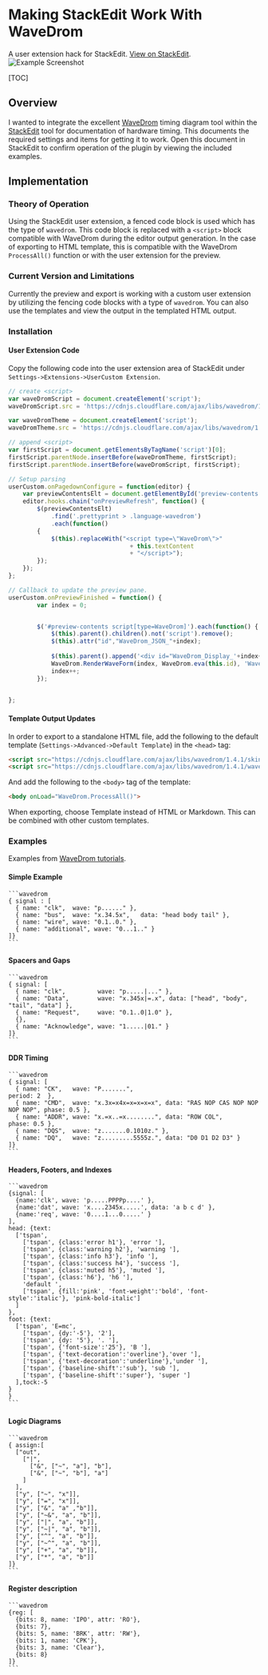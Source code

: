 # Making StackEdit Work With WaveDrom
A user extension hack for StackEdit. [View on StackEdit](https://stackedit.io/viewer#!url=https://raw.github.com/drjson/stackedit-wavedrom/master/README.md).
![Example Screenshot](https://raw.githubusercontent.com/drjson/stackedit-wavedrom/master/screenshot.png "Example Screenshot")

[TOC]

## Overview
I wanted to integrate the excellent [WaveDrom][1] timing diagram tool within the [StackEdit][2] tool for documentation of hardware timing. This documents the required settings and items for getting it to work. Open this document in StackEdit to confirm operation of the plugin by viewing the included examples.

## Implementation
### Theory of Operation
Using the StackEdit user extension, a fenced code block is used which has the type of `wavedrom`. This code block is replaced with a `<script>` block compatible with WaveDrom during the editor output generation. In the case of exporting to HTML template, this is compatible with the WaveDrom `ProcessAll()` function or with the user extension for the preview.

### Current Version and Limitations
Currently the preview and export is working with a custom user extension by utilizing the fencing code blocks with a type of `wavedrom`.  You can also use the templates and view the output in the templated HTML output.

### Installation
#### User Extension Code
Copy the following code into the user extension area of StackEdit under `Settings->Extensions->UserCustom Extension`.
```javascript
// create <script>
var waveDromScript = document.createElement('script');
waveDromScript.src = 'https://cdnjs.cloudflare.com/ajax/libs/wavedrom/1.6.2/wavedrom.js';

var waveDromTheme = document.createElement('script');
waveDromTheme.src = 'https://cdnjs.cloudflare.com/ajax/libs/wavedrom/1.6.2/skins/default.js';

// append <script>
var firstScript = document.getElementsByTagName('script')[0];
firstScript.parentNode.insertBefore(waveDromTheme, firstScript);
firstScript.parentNode.insertBefore(waveDromScript, firstScript);

// Setup parsing
userCustom.onPagedownConfigure = function(editor) {
	var previewContentsElt = document.getElementById('preview-contents');
	editor.hooks.chain("onPreviewRefresh", function() {
	    $(previewContentsElt)
		    .find('.prettyprint > .language-wavedrom')
			.each(function() 
		{
			$(this).replaceWith("<script type=\"WaveDrom\">"
	    	    				  + this.textContent
				    			  + "</script>");
		});
    });
};

// Callback to update the preview pane.
userCustom.onPreviewFinished = function() {
		var index = 0;


		$('#preview-contents script[type=WaveDrom]').each(function() {
			$(this).parent().children().not('script').remove();
			$(this).attr("id","WaveDrom_JSON_"+index);
			
			$(this).parent().append('<div id="WaveDrom_Display_'+index+'"></div>');
			WaveDrom.RenderWaveForm(index, WaveDrom.eva(this.id), 'WaveDrom_Display_');
			index++;
		});
		

};
```

#### Template Output Updates
In order to export to a standalone HTML file, add the following to the default template (`Settings->Advanced->Default Template`) in the `<head>` tag:
```html
<script src="https://cdnjs.cloudflare.com/ajax/libs/wavedrom/1.4.1/skins/default.js" type="text/javascript"></script>
<script src="https://cdnjs.cloudflare.com/ajax/libs/wavedrom/1.4.1/wavedrom.js" type="text/javascript"></script>
```

And add the following to the `<body>` tag of the template:
```html
<body onLoad="WaveDrom.ProcessAll()">
```

When exporting, choose Template instead of HTML or Markdown. This can be combined with other custom templates.

### Examples
Examples from [WaveDrom tutorials](http://wavedrom.com/tutorial.html).

#### Simple Example

    ```wavedrom
    { signal : [
      { name: "clk",  wave: "p......" },
      { name: "bus",  wave: "x.34.5x",   data: "head body tail" },
      { name: "wire", wave: "0.1..0." },
      { name: "additional", wave: "0...1.." }
    ]}
    ```

#### Spacers and Gaps
    ```wavedrom
    { signal: [
      { name: "clk",         wave: "p.....|..." },
      { name: "Data",        wave: "x.345x|=.x", data: ["head", "body", "tail", "data"] },
      { name: "Request",     wave: "0.1..0|1.0" },
      {},
      { name: "Acknowledge", wave: "1.....|01." }
    ]}
    ```

#### DDR Timing

    ```wavedrom
    { signal: [
      { name: "CK",   wave: "P.......",                                              period: 2  },
      { name: "CMD",  wave: "x.3x=x4x=x=x=x=x", data: "RAS NOP CAS NOP NOP NOP NOP", phase: 0.5 },
      { name: "ADDR", wave: "x.=x..=x........", data: "ROW COL",                     phase: 0.5 },
      { name: "DQS",  wave: "z.......0.1010z." },
      { name: "DQ",   wave: "z.........5555z.", data: "D0 D1 D2 D3" }
    ]}
    ```

#### Headers, Footers, and Indexes

    ```wavedrom
    {signal: [
      {name:'clk', wave: 'p.....PPPPp....' },
      {name:'dat', wave: 'x....2345x.....', data: 'a b c d' },
      {name:'req', wave: '0....1...0.....' }
    ],
    head: {text:
      ['tspan',
        ['tspan', {class:'error h1'}, 'error '],
        ['tspan', {class:'warning h2'}, 'warning '],
        ['tspan', {class:'info h3'}, 'info '],
        ['tspan', {class:'success h4'}, 'success '],
        ['tspan', {class:'muted h5'}, 'muted '],
        ['tspan', {class:'h6'}, 'h6 '],
        'default ',
        ['tspan', {fill:'pink', 'font-weight':'bold', 'font-style':'italic'}, 'pink-bold-italic']
      ]
    },
    foot: {text:
      ['tspan', 'E=mc',
        ['tspan', {dy:'-5'}, '2'],
        ['tspan', {dy: '5'}, '. '],
        ['tspan', {'font-size':'25'}, 'B '],
        ['tspan', {'text-decoration':'overline'},'over '],
        ['tspan', {'text-decoration':'underline'},'under '],
        ['tspan', {'baseline-shift':'sub'}, 'sub '],
        ['tspan', {'baseline-shift':'super'}, 'super ']
      ],tock:-5
    }
    }
    ```
#### Logic Diagrams

    ```wavedrom
    { assign:[
      ["out",
        ["|",
          ["&", ["~", "a"], "b"],
          ["&", ["~", "b"], "a"]
        ]
      ],
      ["y", ["~", "x"]],
      ["y", ["=", "x"]],
      ["y", ["&", "a" ,"b"]],
      ["y", ["~&", "a", "b"]],
      ["y", ["|", "a", "b"]],
      ["y", ["~|", "a", "b"]],
      ["y", ["^", "a", "b"]],  
      ["y", ["~^", "a", "b"]],
      ["y", ["+", "a", "b"]],
      ["y", ["*", "a", "b"]]
    ]}
    ```

#### Register description

    ```wavedrom
    {reg: [
      {bits: 8, name: 'IPO', attr: 'RO'},
      {bits: 7},
      {bits: 5, name: 'BRK', attr: 'RW'},
      {bits: 1, name: 'CPK'},
      {bits: 3, name: 'Clear'},
      {bits: 8}
    ]}
    ```

[1]: http://wavedrom.com "WaveDrom"
[2]: http://stackedit.io "StackEdit"
